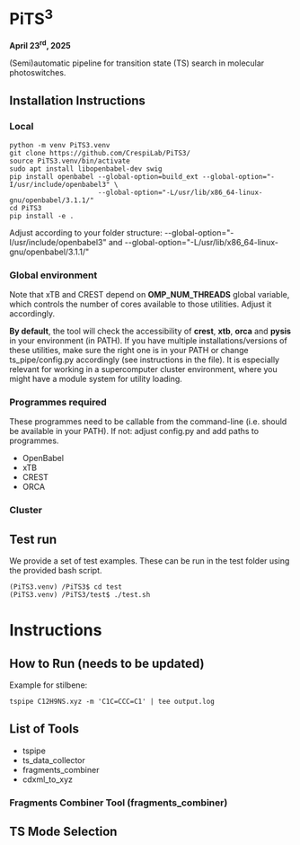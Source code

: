 # PiTS<sup>3</sup>
**April 23<sup>rd</sup>, 2025**

 (Semi)automatic pipeline for transition state (TS) search in molecular photoswitches.

## Installation Instructions
### Local
```
python -m venv PiTS3.venv
git clone https://github.com/CrespiLab/PiTS3/
source PiTS3.venv/bin/activate
sudo apt install libopenbabel-dev swig
pip install openbabel --global-option=build_ext --global-option="-I/usr/include/openbabel3" \
                      --global-option="-L/usr/lib/x86_64-linux-gnu/openbabel/3.1.1/"
cd PiTS3
pip install -e .
```
Adjust according to your folder structure:
--global-option="-I/usr/include/openbabel3" and --global-option="-L/usr/lib/x86_64-linux-gnu/openbabel/3.1.1/"

### Global environment
Note that xTB and CREST depend on **OMP_NUM_THREADS** global variable, which controls the number of cores available to those utilities. Adjust it accordingly.

**By default**, the tool will check the accessibility of **crest**, **xtb**, **orca** and **pysis** in your environment (in PATH). If you have multiple installations/versions of these utilities, make sure the right one is in your PATH or change ts_pipe/config.py accordingly (see instructions in the file). It is especially relevant for working in a supercomputer cluster environment, where you might have a module system for utility loading.

### Programmes required
These programmes need to be callable from the command-line (i.e. should be available in your PATH).
If not: adjust config.py and add paths to programmes.
- OpenBabel
- xTB
-  CREST
-  ORCA

### Cluster

## Test run
We provide a set of test examples. These can be run in the test folder using the provided bash script. 
```
(PiTS3.venv) /PiTS3$ cd test
(PiTS3.venv) /PiTS3/test$ ./test.sh
```

# Instructions
## How to Run (needs to be updated)
Example for stilbene:
```
tspipe C12H9NS.xyz -m 'C1C=CCC=C1' | tee output.log
```

## List of Tools
- tspipe
- ts_data_collector
- fragments_combiner
- cdxml_to_xyz

### Fragments Combiner Tool (fragments_combiner)

## TS Mode Selection



 
